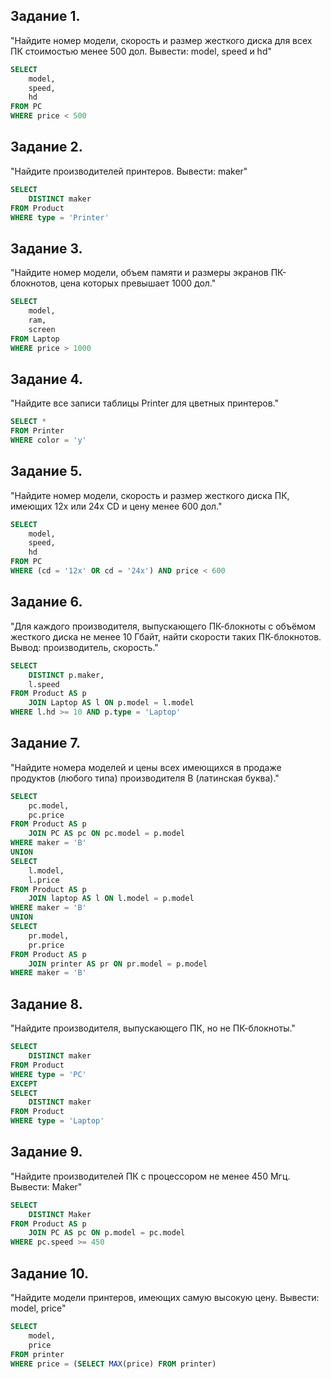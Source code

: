 ## Задание 1.
"Найдите номер модели, скорость и размер жесткого диска для всех ПК стоимостью менее 500 дол. Вывести: model, speed и hd"
```SQL
SELECT 
    model,
    speed,
    hd
FROM PC
WHERE price < 500
```
## Задание 2.
"Найдите производителей принтеров. Вывести: maker"
```SQL
SELECT 
    DISTINCT maker
FROM Product
WHERE type = 'Printer'
```
## Задание 3.
"Найдите номер модели, объем памяти и размеры экранов ПК-блокнотов, цена которых превышает 1000 дол."
```SQL
SELECT 
    model,
    ram,
    screen
FROM Laptop
WHERE price > 1000
```
## Задание 4.
"Найдите все записи таблицы Printer для цветных принтеров."
```SQL
SELECT *
FROM Printer
WHERE color = 'y'
```
## Задание 5.
"Найдите номер модели, скорость и размер жесткого диска ПК, имеющих 12x или 24x CD и цену менее 600 дол."
```SQL
SELECT 
    model,
    speed,
    hd
FROM PC
WHERE (cd = '12x' OR cd = '24x') AND price < 600
```
## Задание 6.
"Для каждого производителя, выпускающего ПК-блокноты c объёмом жесткого диска не менее 10 Гбайт, найти скорости таких ПК-блокнотов. Вывод: производитель, скорость."
```SQL
SELECT 
    DISTINCT p.maker,
    l.speed
FROM Product AS p
    JOIN Laptop AS l ON p.model = l.model
WHERE l.hd >= 10 AND p.type = 'Laptop'
```
## Задание 7.
"Найдите номера моделей и цены всех имеющихся в продаже продуктов (любого типа) производителя B (латинская буква)."
```SQL
SELECT 
    pc.model,
    pc.price
FROM Product AS p
	JOIN PC AS pc ON pc.model = p.model
WHERE maker = 'B'
UNION
SELECT 
    l.model,
    l.price
FROM Product AS p
	JOIN laptop AS l ON l.model = p.model
WHERE maker = 'B'
UNION
SELECT 
    pr.model,
    pr.price
FROM Product AS p
	JOIN printer AS pr ON pr.model = p.model
WHERE maker = 'B'
```
## Задание 8.
"Найдите производителя, выпускающего ПК, но не ПК-блокноты."
```SQL
SELECT 
    DISTINCT maker
FROM Product
WHERE type = 'PC'
EXCEPT
SELECT 
    DISTINCT maker
FROM Product
WHERE type = 'Laptop'
```
## Задание 9.
"Найдите производителей ПК с процессором не менее 450 Мгц. Вывести: Maker"
```SQL
SELECT 
    DISTINCT Maker
FROM Product AS p
    JOIN PC AS pc ON p.model = pc.model
WHERE pc.speed >= 450
```
## Задание 10.
"Найдите модели принтеров, имеющих самую высокую цену. Вывести: model, price"
```SQL
SELECT 
    model,
    price
FROM printer
WHERE price = (SELECT MAX(price) FROM printer)
```